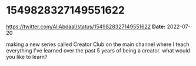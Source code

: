 # 1549828327149551622
https://twitter.com/AliAbdaal/status/1549828327149551622
**Date:** 2022-07-20

making a new series called Creator Club on the main channel where I teach everything I've learned over the past 5 years of being a creator. what would you like to learn?
